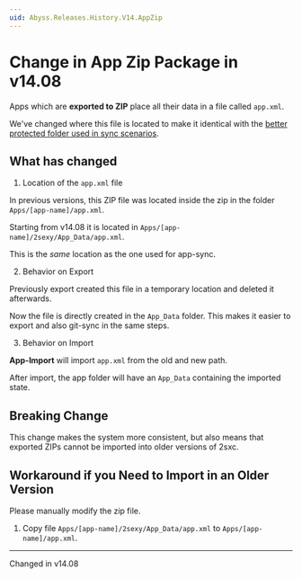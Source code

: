 ```yaml
---
uid: Abyss.Releases.History.V14.AppZip
---
```


# Change in App Zip Package in v14.08

Apps which are **exported to ZIP** place all their data in a file called `app.xml`. 

We've changed where this file is located to make it identical with the 
[better protected folder used in sync scenarios](xref:Abyss.Releases.History.V14.AppDataFolder). 

## What has changed

1. Location of the `app.xml` file

In previous versions, this ZIP file was located inside the zip in the folder `Apps/[app-name]/app.xml`.

Starting from v14.08 it is located in `Apps/[app-name]/2sexy/App_Data/app.xml`.

This is the _same_ location as the one used for app-sync.

2. Behavior on Export

Previously export created this file in a temporary location and deleted it afterwards. 

Now the file is directly created in the `App_Data` folder. 
This makes it easier to export and also git-sync in the same steps. 

3. Behavior on Import

**App-Import** will import `app.xml` from the old and new path.

After import, the app folder will have an `App_Data` containing the imported state. 

## Breaking Change

This change makes the system more consistent, but also means that exported ZIPs cannot be imported into older versions of 2sxc. 

## Workaround if you Need to Import in an Older Version

Please manually modify the zip file.

1. Copy file `Apps/[app-name]/2sexy/App_Data/app.xml` to `Apps/[app-name]/app.xml`.

---

Changed in v14.08